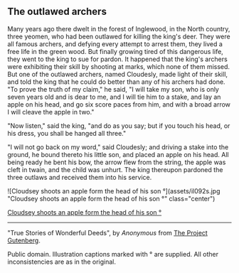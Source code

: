 ## The outlawed archers

Many years ago there dwelt in the forest of Inglewood, in the North
country, three yeomen, who had been outlawed for killing the king's
deer. They were all famous archers, and defying every attempt to arrest
them, they lived a free life in the green wood. But finally growing
tired of this dangerous life, they went to the king to sue for pardon.
It happened that the king's archers were exhibiting their skill by
shooting at marks, which none of them missed. But one of the outlawed
archers, named Cloudesly, made light of their skill, and told the king
that he could do better than any of his archers had done. "To prove the
truth of my claim," he said, "I will take my son, who is only seven
years old and is dear to me, and I will tie him to a stake, and lay an
apple on his head, and go six score paces from him, and with a broad
arrow I will cleave the apple in two."

"Now listen," said the king, "and do as you say; but if you touch his
head, or his dress, you shall be hanged all three."

"I will not go back on my word," said Cloudesly; and driving a stake
into the ground, he bound thereto his little son, and placed an apple on
his head. All being ready he bent his bow, the arrow flew from the
string, the apple was cleft in twain, and the child was unhurt. The king
thereupon pardoned the three outlaws and received them into his
service.

![Cloudsey shoots an apple form the head of his son °](assets/il092s.jpg "Cloudsey shoots an apple form the head of his son °" class="center")

[Cloudsey shoots an apple form the head of his son °](assets/il092x.jpg)

----

"True Stories of Wonderful Deeds", by *Anonymous* from [The Project Gutenberg](http://www.gutenberg.org/).

Public domain. Illustration captions marked with ° are supplied. All other inconsistencies are as in the original.
